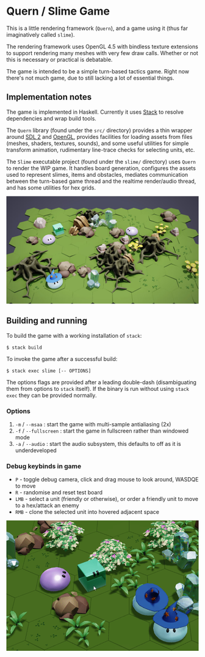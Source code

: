 # Quern / Slime Game

This is a little rendering framework (`Quern`), and a game using it (thus far imaginatively called `slime`).

The rendering framework uses OpenGL 4.5 with bindless texture extensions to support rendering many meshes with very few draw calls. Whether or not this is necessary or practical is debatable.

The game is intended to be a simple turn-based tactics game. Right now there's not much game, due to still lacking a lot of essential things.

## Implementation notes

The game is implemented in Haskell. Currently it uses [Stack](https://docs.haskellstack.org/en/stable/README/) to resolve dependencies and wrap build tools.

The `Quern` library (found under the `src/` directory) provides a thin wrapper around [SDL 2](http://hackage.haskell.org/package/sdl2-2.4.1.0) and [OpenGL](https://hackage.haskell.org/package/gl-0.8.0), provides facilities for loading assets from files (meshes, shaders, textures, sounds), and some useful utilities for simple transform animation, rudimentary line-trace checks for selecting units, etc.

The `Slime` executable project (found under the `slime/` directory) uses `Quern` to render the WIP game. It handles board generation, configures the assets used to represent slimes, items and obstacles, mediates communication between the turn-based game thread and the realtime render/audio thread, and has some utilities for hex grids.


![A screenshot of the slime game](/images/screenshot.jpg)

## Building and running
To build the game with a working installation of `stack`:

```
$ stack build
```

To invoke the game after a successful build:

```
$ stack exec slime [-- OPTIONS]
```

The options flags are provided after a leading double-dash (disambiguating them from options to `stack` itself). If the binary is run without using `stack exec` they can be provided normally.

### Options

1. `-m` / `--msaa` : start the game with multi-sample antialiasing (2x)
2. `-f` / `--fullscreen` : start the game in fullscreen rather than windowed mode
3. `-a` / `--audio` : start the audio subsystem, this defaults to off as it is underdeveloped

### Debug keybinds in game
- `P` - toggle debug camera, click and drag mouse to look around, WASDQE to move
- `R` - randomise and reset test board
- `LMB` - select a unit (friendly or otherwise), or order a friendly unit to move to a hex/attack an enemy
- `RMB` - clone the selected unit into hovered adjacent space

![An animation showing a slime attacking](/images/attack_anim.gif)
